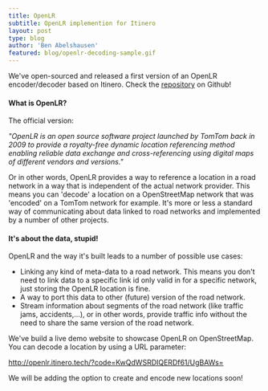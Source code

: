 ```yaml
---
title: OpenLR
subtitle: OpenLR implemention for Itinero
layout: post
type: blog
author: 'Ben Abelshausen'
featured: blog/openlr-decoding-sample.gif
---
```


We've open-sourced and released a first version of an OpenLR encoder/decoder based on Itinero. Check the <a href="https://github.com/itinero/openlr">repository</a> on Github!

#### What is OpenLR?

The official version:

_"OpenLR is an open source software project launched by TomTom back in 2009 to provide a royalty-free dynamic location referencing method enabling reliable data exchange and cross-referencing using digital maps of different vendors and versions."_

Or in other words, OpenLR provides a way to reference a location in a road network in a way that is independent of the actual network provider. This means you can 'decode' a location on a OpenStreetMap network that was 'encoded' on a TomTom network for example. It's more or less a standard way of communicating about data linked to road networks and implemented by a number of other projects.

#### It's about the data, stupid!

OpenLR and the way it's built leads to a number of possible use cases:

- Linking any kind of meta-data to a road network. This means you don't need to link data to a specific link id only valid in for a specific network, just storing the OpenLR location is fine.
- A way to port this data to other (future) version of the road network.
- Stream information about segments of the road network (like traffic jams, accidents,...), or in other words, provide traffic info without the need to share the same version of the road network.

We've build a live demo website to showcase OpenLR on OpenStreetMap. You can decode a location by using a URL parameter:

<a href="http://openlr.itinero.tech/?code=KwQdWSRDIQERDf61/UgBAWs=">http://openlr.itinero.tech/?code=KwQdWSRDIQERDf61/UgBAWs=</a>

We will be adding the option to create and encode new locations soon!